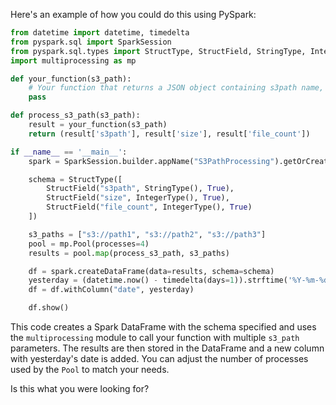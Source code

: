 Here's an example of how you could do this using PySpark:

```python
from datetime import datetime, timedelta
from pyspark.sql import SparkSession
from pyspark.sql.types import StructType, StructField, StringType, IntegerType
import multiprocessing as mp

def your_function(s3_path):
    # Your function that returns a JSON object containing s3path name, size of the s3 path and file count in the s3path
    pass

def process_s3_path(s3_path):
    result = your_function(s3_path)
    return (result['s3path'], result['size'], result['file_count'])

if __name__ == '__main__':
    spark = SparkSession.builder.appName("S3PathProcessing").getOrCreate()

    schema = StructType([
        StructField("s3path", StringType(), True),
        StructField("size", IntegerType(), True),
        StructField("file_count", IntegerType(), True)
    ])

    s3_paths = ["s3://path1", "s3://path2", "s3://path3"]
    pool = mp.Pool(processes=4)
    results = pool.map(process_s3_path, s3_paths)

    df = spark.createDataFrame(data=results, schema=schema)
    yesterday = (datetime.now() - timedelta(days=1)).strftime('%Y-%m-%d')
    df = df.withColumn("date", yesterday)

    df.show()
```

This code creates a Spark DataFrame with the schema specified and uses the `multiprocessing` module to call your function with multiple `s3_path` parameters. The results are then stored in the DataFrame and a new column with yesterday's date is added. You can adjust the number of processes used by the `Pool` to match your needs.

Is this what you were looking for?
